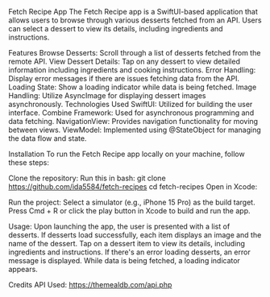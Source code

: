 Fetch Recipe App
The Fetch Recipe app is a SwiftUI-based application that allows users to browse through various desserts fetched from an API. Users can select a dessert to view its details, including ingredients and instructions.

Features
Browse Desserts: Scroll through a list of desserts fetched from the remote API.
View Dessert Details: Tap on any dessert to view detailed information including ingredients and cooking instructions.
Error Handling: Display error messages if there are issues fetching data from the API.
Loading State: Show a loading indicator while data is being fetched.
Image Handling: Utilize AsyncImage for displaying dessert images asynchronously.
Technologies Used
SwiftUI: Utilized for building the user interface.
Combine Framework: Used for asynchronous programming and data fetching.
NavigationView: Provides navigation functionality for moving between views.
ViewModel: Implemented using @StateObject for managing the data flow and state.

Installation
To run the Fetch Recipe app locally on your machine, follow these steps:

Clone the repository:
Run this in bash:
git clone https://github.com/ida5584/fetch-recipes
cd fetch-recipes
Open in Xcode:

Run the project:
Select a simulator (e.g., iPhone 15 Pro) as the build target.
Press Cmd + R or click the play button in Xcode to build and run the app.

Usage:
Upon launching the app, the user is presented with a list of desserts.
If desserts load successfully, each item displays an image and the name of the dessert.
Tap on a dessert item to view its details, including ingredients and instructions.
If there's an error loading desserts, an error message is displayed.
While data is being fetched, a loading indicator appears.

Credits
API Used: 
https://themealdb.com/api.php
